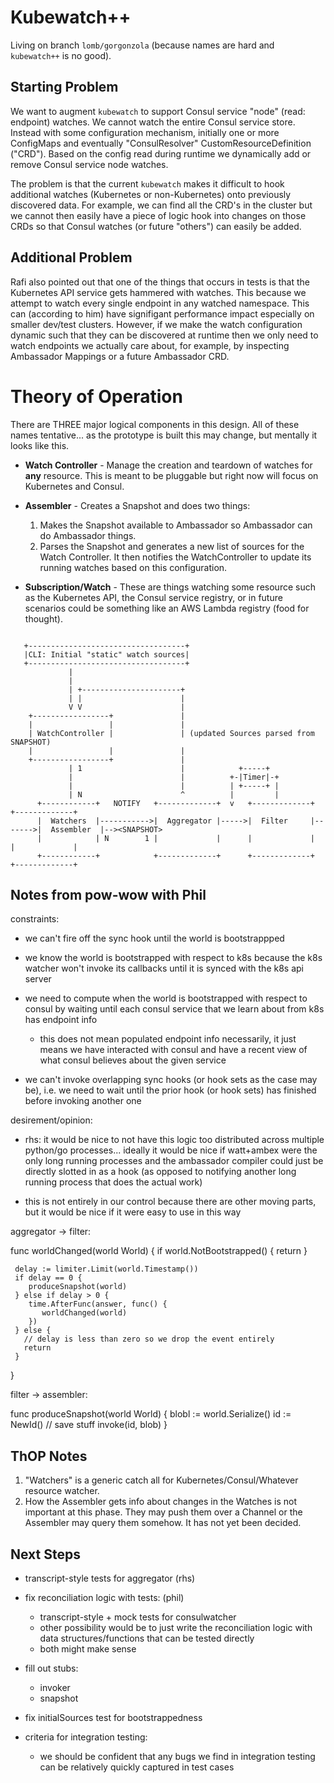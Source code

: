 # Kubewatch++

Living on branch `lomb/gorgonzola` (because names are hard and `kubewatch++` is no good).

## Starting Problem

We want to augment `kubewatch` to support Consul service "node" (read: endpoint) watches. We cannot watch the entire Consul service store. Instead with some configuration mechanism, initially one or more ConfigMaps and eventually "ConsulResolver" CustomResourceDefinition ("CRD"). Based on the config read during runtime we dynamically add or remove Consul service node watches.

The problem is that the current `kubewatch` makes it difficult to hook additional watches (Kubernetes or non-Kubernetes) onto previously discovered data. For example, we can find all the CRD's in the cluster but we cannot then easily have a piece of logic hook into changes on those CRDs so that Consul watches (or future "others") can easily be added.

## Additional Problem

Rafi also pointed out that one of the things that occurs in tests is that the Kubernetes API service gets hammered with watches. This because we attempt to watch every single endpoint in any watched namespace. This can (according to him) have signifigant performance impact especially on smaller dev/test clusters. However, if we make the watch configuration dynamic such that they can be discovered at runtime then we only need to watch endpoints we actually care about, for example, by inspecting Ambassador Mappings or a future Ambassador CRD.

# Theory of Operation

There are THREE major logical components in this design. All of these names tentative... as the prototype is built this may change, but mentally it looks like this.

- **Watch Controller** - Manage the creation and teardown of watches for **any** resource. This is meant to be pluggable but right now will focus on Kubernetes and Consul.

- **Assembler** - Creates a Snapshot and does two things:
    1. Makes the Snapshot available to Ambassador so Ambassador can do Ambassador things.
    2. Parses the Snapshot and generates a new list of sources for the Watch Controller. It then notifies the WatchController to update its running watches based on this configuration.

- **Subscription/Watch** - These are things watching some resource such as the Kubernetes API, the Consul service registry, or in future scenarios could be something like an AWS Lambda registry (food for thought).

```text
   
   +-----------------------------------+
   |CLI: Initial "static" watch sources|
   +-----------------------------------+
             |
             |
             | +----------------------+
             | |                      |
             V V                      |
    +-----------------+               |
    |                 |               |
    | WatchController |               | (updated Sources parsed from SNAPSHOT)
    |                 |               |
    +-----------------+               |
             | 1                      |            +-----+
             |                        |          +-|Timer|-+
             |                        |          | +-----+ |
             | N                      ^          |         |
      +------------+   NOTIFY   +-------------+  v   +-------------+        +-------------+
      |  Watchers  |----------->|  Aggregator |----->|  Filter     |------->|  Assembler  |--><SNAPSHOT>
      |            | N        1 |             |      |             |        |             |
      +------------+            +-------------+      +-------------+        +-------------+
```

## Notes from pow-wow with Phil

constraints:
 - we can't fire off the sync hook until the world is bootstrappped

 - we know the world is bootstrapped with respect to k8s because the
   k8s watcher won't invoke its callbacks until it is synced with the
   k8s api server

 - we need to compute when the world is bootstrapped with respect to
   consul by waiting until each consul service that we learn about
   from k8s has endpoint info
   + this does not mean populated endpoint info necessarily, it just
     means we have interacted with consul and have a recent view of
     what consul believes about the given service

 - we can't invoke overlapping sync hooks (or hook sets as the case
   may be), i.e. we need to wait until the prior hook (or hook sets)
   has finished before invoking another one

desirement/opinion:

 - rhs: it would be nice to not have this logic too distributed across
   multiple python/go processes... ideally it would be nice if
   watt+ambex were the only long running processes and the ambassador
   compiler could just be directly slotted in as a hook (as opposed to
   notifying another long running process that does the actual work)

 - this is not entirely in our control because there are other moving
   parts, but it would be nice if it were easy to use in this way

aggregator -> filter:

  func worldChanged(world World) {
     if world.NotBootstrapped() {
       return
     }

     delay := limiter.Limit(world.Timestamp())
     if delay == 0 {
        produceSnapshot(world)
     } else if delay > 0 {
        time.AfterFunc(answer, func() {
           worldChanged(world)
        })
     } else {
       // delay is less than zero so we drop the event entirely
       return
     }
  }

filter -> assembler:

  func produceSnapshot(world World) {
     blobl := world.Serialize()
     id := NewId()
     // save stuff
     invoke(id, blob)
  }

## ThOP Notes

1. "Watchers" is a generic catch all for Kubernetes/Consul/Whatever resource watcher. 
2. How the Assembler gets info about changes in the Watches is not important at this phase. They may push them over a Channel or the Assembler may query them somehow. It has not yet been decided. 

## Next Steps

 - transcript-style tests for aggregator (rhs)
 - fix reconciliation logic with tests: (phil)
   + transcript-style + mock tests for consulwatcher
   + other possibility would be to just write the reconciliation logic
     with data structures/functions that can be tested directly
   + both might make sense
 - fill out stubs:
   + invoker
   + snapshot
 - fix initialSources test for bootstrappedness

 - criteria for integration testing:
   + we should be confident that any bugs we find in integration
     testing can be relatively quickly captured in test cases

